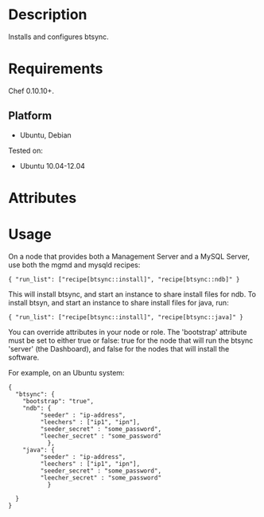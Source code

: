 Description
===========

Installs and configures btsync.

Requirements
============
Chef 0.10.10+.

Platform
-------- 
* Ubuntu, Debian 


Tested on:

* Ubuntu 10.04-12.04


Attributes
==========

Usage
=====

On a node that provides both a Management Server and a MySQL Server, use both the mgmd and mysqld recipes:

    { "run_list": ["recipe[btsync::install]", "recipe[btsync::ndb]" }

This will install btsync, and start an instance to share install files for ndb.
To install btsyn, and start an instance to share install files for java, run:

    { "run_list": ["recipe[btsync::install]", "recipe[btsync::java]" }

You can override attributes in your node or role.
The 'bootstrap' attribute must be set to either true or false: true for the node that will run the btsync 'server' (the Dashboard),
and false for the nodes that will install the software.

For example, on an Ubuntu system:

    {
      "btsync": {
        "bootstrap": "true",
        "ndb": { 
	         "seeder" : "ip-address",
	         "leechers" : ["ip1", "ipn"],
	         "seeder_secret" : "some_password",
	         "leecher_secret" : "some_password"
               },
        "java": { 
	         "seeder" : "ip-address",
	         "leechers" : ["ip1", "ipn"],
	         "seeder_secret" : "some_password",
	         "leecher_secret" : "some_password"
               }

      }
    }